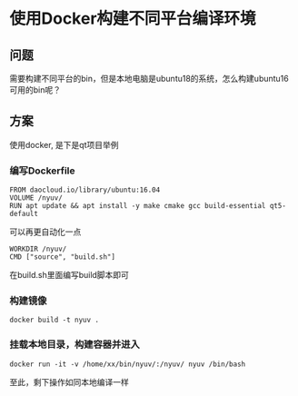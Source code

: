 # 使用Docker构建不同平台编译环境


## 问题
需要构建不同平台的bin，但是本地电脑是ubuntu18的系统，怎么构建ubuntu16可用的bin呢？

<!--more-->

## 方案
使用docker, 是下是qt项目举例

### 编写Dockerfile

``` shell
FROM daocloud.io/library/ubuntu:16.04
VOLUME /nyuv/
RUN apt update && apt install -y make cmake gcc build-essential qt5-default
```

可以再更自动化一点

```shell
WORKDIR /nyuv/
CMD ["source", "build.sh"]
```

在build.sh里面编写build脚本即可

### 构建镜像
```shell
docker build -t nyuv .
```

### 挂载本地目录，构建容器并进入
```shell
docker run -it -v /home/xx/bin/nyuv/:/nyuv/ nyuv /bin/bash
```

至此，剩下操作如同本地编译一样
